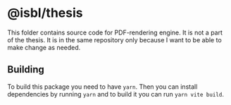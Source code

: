 # @isbl/thesis

This folder contains source code for PDF-rendering engine. It is not a part of the thesis. It is in the same repository only because I want to be able to make change as needed.

## Building

To build this package you need to have `yarn`. Then you can install dependencies by running `yarn` and to build it you can run `yarn vite build`.
